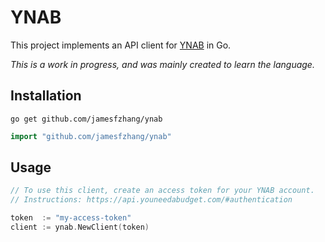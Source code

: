 # YNAB

This project implements an API client for [YNAB](https://api.youneedabudget.com/) in Go.

*This is a work in progress, and was mainly created to learn the language.*

## Installation

```
go get github.com/jamesfzhang/ynab
```

```go
import "github.com/jamesfzhang/ynab"
```

## Usage

```go
// To use this client, create an access token for your YNAB account.
// Instructions: https://api.youneedabudget.com/#authentication

token  := "my-access-token"
client := ynab.NewClient(token)
```
